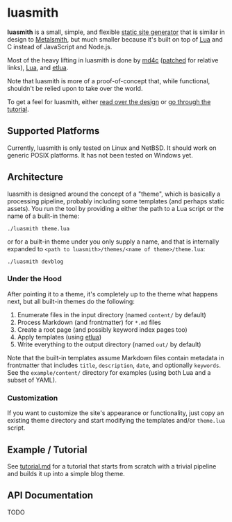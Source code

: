 # luasmith
**luasmith** is a small, simple, and flexible [static site generator](https://en.wikipedia.org/wiki/Static_site_generator) that is similar in design to [Metalsmith](https://metalsmith.io/), but much smaller because it's built on top of [Lua](https://www.lua.org/) and C instead of JavaScript and Node.js.

Most of the heavy lifting in luasmith is done by [md4c](https://github.com/mity/md4c) ([patched](https://github.com/jaredkrinke/md4c/commit/fc4cac5277b060450d93b06a67397388defa358d) for relative links), [Lua](https://www.lua.org/), and [etlua](https://github.com/leafo/etlua).

Note that luasmith is more of a proof-of-concept that, while functional, shouldn't be relied upon to take over the world.

To get a feel for luasmith, either [read over the design](#design) or [go through the tutorial](tutorial.md).

## Supported Platforms
Currently, luasmith is only tested on Linux and NetBSD. It should work on generic POSIX platforms. It has not been tested on Windows yet.

## Architecture
luasmith is designed around the concept of a "theme", which is basically a processing pipeline, probably including some templates (and perhaps static assets). You run the tool by providing a either the path to a Lua script or the name of a built-in theme:

```
./luasmith theme.lua
```

or for a built-in theme under you only supply a name, and that is internally expanded to `<path to luasmith>/themes/<name of theme>/theme.lua`:

```
./luasmith devblog
```

### Under the Hood
After pointing it to a theme, it's completely up to the theme what happens next, but all built-in themes do the following:

1. Enumerate files in the input directory (named `content/` by default)
2. Process Markdown (and frontmatter) for `*.md` files
3. Create a root page (and possibly keyword index pages too)
4. Apply templates (using [etlua](https://github.com/leafo/etlua))
5. Write everything to the output directory (named `out/` by default)

Note that the built-in templates assume Markdown files contain metadata in frontmatter that includes `title`, `description`, `date`, and optionally `keywords`. See the `example/content/` directory for examples (using both Lua and a subset of YAML).

### Customization
If you want to customize the site's appearance or functionality, just copy an existing theme directory and start modifying the templates and/or `theme.lua` script.

## Example / Tutorial
See [tutorial.md](tutorial.md) for a tutorial that starts from scratch with a trivial pipeline and builds it up into a simple blog theme.

## API Documentation
TODO

